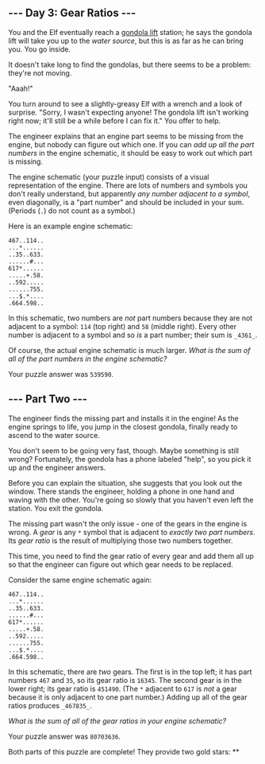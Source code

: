 \--- Day 3: Gear Ratios ---
---------------------------

You and the Elf eventually reach a [gondola lift](https://en.wikipedia.org/wiki/Gondola_lift) station; he says the gondola lift will take you up to the _water source_, but this is as far as he can bring you. You go inside.

It doesn't take long to find the gondolas, but there seems to be a problem: they're not moving.

"Aaah!"

You turn around to see a slightly-greasy Elf with a wrench and a look of surprise. "Sorry, I wasn't expecting anyone! The gondola lift isn't working right now; it'll still be a while before I can fix it." You offer to help.

The engineer explains that an engine part seems to be missing from the engine, but nobody can figure out which one. If you can _add up all the part numbers_ in the engine schematic, it should be easy to work out which part is missing.

The engine schematic (your puzzle input) consists of a visual representation of the engine. There are lots of numbers and symbols you don't really understand, but apparently _any number adjacent to a symbol_, even diagonally, is a "part number" and should be included in your sum. (Periods (`.`) do not count as a symbol.)

Here is an example engine schematic:

    467..114..
    ...*......
    ..35..633.
    ......#...
    617*......
    .....+.58.
    ..592.....
    ......755.
    ...$.*....
    .664.598..


In this schematic, two numbers are _not_ part numbers because they are not adjacent to a symbol: `114` (top right) and `58` (middle right). Every other number is adjacent to a symbol and so _is_ a part number; their sum is `_4361_`.

Of course, the actual engine schematic is much larger. _What is the sum of all of the part numbers in the engine schematic?_

Your puzzle answer was `539590`.

\--- Part Two ---
-----------------

The engineer finds the missing part and installs it in the engine! As the engine springs to life, you jump in the closest gondola, finally ready to ascend to the water source.

You don't seem to be going very fast, though. Maybe something is still wrong? Fortunately, the gondola has a phone labeled "help", so you pick it up and the engineer answers.

Before you can explain the situation, she suggests that you look out the window. There stands the engineer, holding a phone in one hand and waving with the other. You're going so slowly that you haven't even left the station. You exit the gondola.

The missing part wasn't the only issue - one of the gears in the engine is wrong. A _gear_ is any `*` symbol that is adjacent to _exactly two part numbers_. Its _gear ratio_ is the result of multiplying those two numbers together.

This time, you need to find the gear ratio of every gear and add them all up so that the engineer can figure out which gear needs to be replaced.

Consider the same engine schematic again:

    467..114..
    ...*......
    ..35..633.
    ......#...
    617*......
    .....+.58.
    ..592.....
    ......755.
    ...$.*....
    .664.598..


In this schematic, there are _two_ gears. The first is in the top left; it has part numbers `467` and `35`, so its gear ratio is `16345`. The second gear is in the lower right; its gear ratio is `451490`. (The `*` adjacent to `617` is _not_ a gear because it is only adjacent to one part number.) Adding up all of the gear ratios produces `_467835_`.

_What is the sum of all of the gear ratios in your engine schematic?_

Your puzzle answer was `80703636`.

Both parts of this puzzle are complete! They provide two gold stars: \*\*
